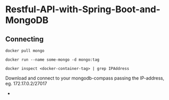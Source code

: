 # Restful-API-with-Spring-Boot-and-MongoDB





## Connecting

``` docker pull mongo ```

``` docker run --name some-mongo -d mongo:tag ```

``` docker inspect <docker-container-tag> | grep IPAddress ```

Download and connect to your mongodb-compass passing the IP-address, eg. 172.17.0.2/27017

-